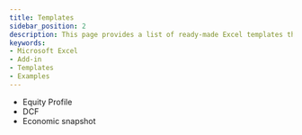 ```yaml
---
title: Templates
sidebar_position: 2
description: This page provides a list of ready-made Excel templates that you can download to get started with your financial analysis. These templates are designed to help you perform a variety of tasks, from equity analysis to economic analysis. They can be used as-is or customized to suit your needs.
keywords:
- Microsoft Excel
- Add-in
- Templates
- Examples
---
```


- Equity Profile
- DCF
- Economic snapshot
